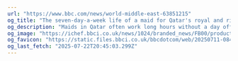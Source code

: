 ```yaml
---
url: "https://www.bbc.com/news/world-middle-east-63851215"
og_title: "The seven-day-a-week life of a maid for Qatar's royal and rich"
og_description: "Maids in Qatar often work long hours without a day off, despite changes to employment law."
og_image: "https://ichef.bbci.co.uk/news/1024/branded_news/FB00/production/_127865246_maid2-nc.png"
og_favicon: "https://static.files.bbci.co.uk/bbcdotcom/web/20250711-084946-a521911844-web-2.25.0-9/favicon-32x32.png"
og_last_fetch: "2025-07-22T20:45:03.299Z"
---
```

